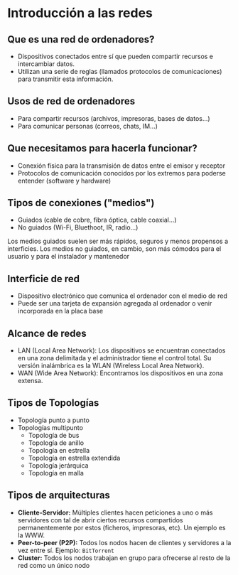 # Introducción a las redes
## Que es una red de ordenadores?
- Dispositivos conectados entre sí que pueden compartir recursos e intercambiar datos.
- Utilizan una serie de reglas (llamados protocolos de comunicaciones) para transmitir esta información.

## Usos de red de ordenadores
- Para compartir recursos (archivos, impresoras, bases de datos...)
- Para comunicar personas (correos, chats, IM...)

## Que necesitamos para hacerla funcionar?
- Conexión física para la transmisión de datos entre el emisor y receptor
- Protocolos de comunicación conocidos por los extremos para poderse entender (software y hardware)

## Tipos de conexiones ("medios")
- Guiados (cable de cobre, fibra óptica, cable coaxial...)
- No guiados (Wi-Fi, Bluethoot, IR, radio...)

Los medios guiados suelen ser más rápidos, seguros y menos propensos a interficies. Los medios no guiados, en cambio, son más cómodos para el
usuario y para el instalador y mantenedor

## Interficie de red
- Dispositivo electrónico que comunica el ordenador con el medio de red
- Puede ser una tarjeta de expansión agregada al ordenador o venir incorporada en la placa base

## Alcance de redes
- LAN (Local Area Network): Los dispositivos se encuentran conectados en una zona delimitada y el administrador tiene el control total. Su versión inalámbrica es la WLAN (Wireless Local Area Network).
- WAN (Wide Area Network): Encontramos los dispositivos en una zona extensa.

## Tipos de Topologías
- Topología punto a punto
- Topologías multipunto
  - Topología de bus
  - Topología de anillo
  - Topología en estrella
  - Topología en estrella extendida
  - Topología jerárquica
  - Topología en malla

## Tipos de arquitecturas
- **Cliente-Servidor:** Múltiples clientes hacen peticiones a uno o más servidores con tal de abrir ciertos recursos compartidos permanentemente por estos (ficheros, impresoras, etc). Un ejemplo es la WWW.
- **Peer-to-peer (P2P):** Todos los nodos hacen de clientes y servidores a la vez entre sí. Ejemplo: `BitTorrent`
- **Cluster:** Todos los nodos trabajan en grupo para ofrecerse al resto de la red como un único nodo
